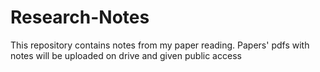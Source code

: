 # Research-Notes
This repository contains notes from my paper reading. Papers' pdfs with notes will be uploaded on drive and given public access
